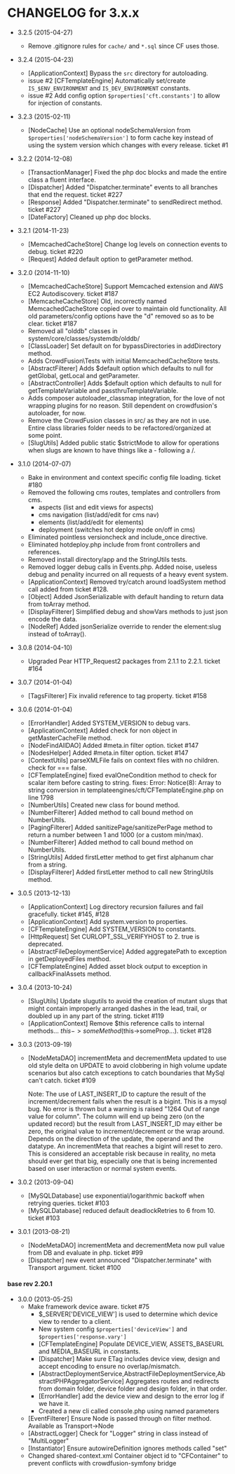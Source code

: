 CHANGELOG for 3.x.x
===================

* 3.2.5 (2015-04-27)
  * Remove .gitignore rules for `cache/` and `*.sql` since CF uses those.


* 3.2.4 (2015-04-23)
  * [ApplicationContext] Bypass the `src` directory for autoloading.
  * issue #2 [CFTemplateEngine] Automatically set/create `IS_$ENV_ENVIRONMENT` and `IS_DEV_ENVIRONMENT` constants.
  * issue #2 Add config option `$properties['cft.constants']` to allow for injection of constants.


* 3.2.3 (2015-02-11)
  * [NodeCache] Use an optional nodeSchemaVersion from `$properties['nodeSchemaVersion']` to form cache key instead
    of using the system version which changes with every release.  ticket #1


* 3.2.2 (2014-12-08)
    * [TransactionManager] Fixed the php doc blocks and made the entire class a fluent interface.
    * [Dispatcher] Added "Dispatcher.terminate" events to all branches that end the request.  ticket #227
    * [Response] Added "Dispatcher.terminate" to sendRedirect method.  ticket #227
    * [DateFactory] Cleaned up php doc blocks.


* 3.2.1 (2014-11-23)
    * [MemcachedCacheStore] Change log levels on connection events to debug.  ticket #220
    * [Request] Added default option to getParameter method.


* 3.2.0 (2014-11-10)
    * [MemcachedCacheStore] Support Memcached extension and AWS EC2 Autodiscovery.  ticket  #187
    * [MemcacheCacheStore] Old, incorrectly named MemcachedCacheStore copied over to maintain old functionality.
        All old parameters/config options have the "d" removed so as to be clear. ticket  #187
    * Removed all "olddb" classes in system/core/classes/systemdb/olddb/
    * [ClassLoader] Set default on for bypassDirectories in addDirectory method.
    * Adds CrowdFusion\\Tests with initial MemcachedCacheStore tests.
    * [AbstractFilterer] Adds $default option which defaults to null for getGlobal, getLocal and getParameter.
    * [AbstractController] Adds $default option which defaults to null for getTemplateVariable and passthruTemplateVariable.
    * Adds composer autoloader_classmap integration, for the love of not wrapping plugins for no reason.  Still dependent
        on crowdfusion's autoloader, for now.
    * Remove the CrowdFusion classes in src/ as they are not in use.  Entire class libraries folder needs to be refactored/organized at some point.
    * [SlugUtils] Added public static $strictMode to allow for operations when slugs are known to have things like a - following a /.


* 3.1.0 (2014-07-07)
    * Bake in environment and context specific config file loading.  ticket #180
    * Removed the following cms routes, templates and controllers from cms.
      * aspects (list and edit views for aspects)
      * cms navigation (list/add/edit for cms nav)
      * elements (list/add/edit for elements)
      * deployment (switches hot deploy mode on/off in cms)
    * Eliminated pointless versioncheck and include_once directive.
    * Eliminated hotdeploy.php include from front controllers and references.
    * Removed install directory/app and the StringUtils tests.
    * Removed logger debug calls in Events.php.  Added noise, useless debug and penality incurred on all requests of a heavy event system.
    * [ApplicationContext] Removed try/catch around loadSystem method call added from ticket #128.
    * [Object] Added JsonSerializable with default handing to return data from toArray method.
    * [DisplayFilterer] Simplified debug and showVars methods to just json encode the data.
    * [NodeRef] Added jsonSerialize override to render the element:slug instead of toArray().


* 3.0.8 (2014-04-10)
    * Upgraded Pear HTTP_Request2 packages from 2.1.1 to 2.2.1.  ticket #164


* 3.0.7 (2014-01-04)
    * [TagsFilterer] Fix invalid reference to tag property.  ticket #158


* 3.0.6 (2014-01-04)
    * [ErrorHandler] Added SYSTEM_VERSION to debug vars.
    * [ApplicationContext] Added check for non object in getMasterCacheFile method.
    * [NodeFindAllDAO] Added #meta.in filter option.  ticket #147
    * [NodesHelper] Added #meta.in filter option.  ticket #147
    * [ContextUtils] parseXMLFile fails on context files with no children.  check for === false.
    * [CFTemplateEngine] fixed evalOneCondition method to check for scalar item before casting to string.
            fixes: Error: Notice(8): Array to string conversion in templateengines/cft/CFTemplateEngine.php on line 1798
    * [NumberUtils] Created new class for bound method.
    * [NumberFilterer] Added method to call bound method on NumberUtils.
    * [PagingFilterer] Added sanitizePage/sanitizePerPage method to return a number between 1 and 1000 (or a custom min/max).
    * [NumberFilterer] Added method to call bound method on NumberUtils.
    * [StringUtils] Added firstLetter method to get first alphanum char from a string.
    * [DisplayFilterer] Added firstLetter method to call new StringUtils method.


* 3.0.5 (2013-12-13)
    * [ApplicationContext] Log directory recursion failures and fail gracefully.  ticket #145, #128
    * [ApplicationContext] Add system.version to properties.
    * [CFTemplateEngine] Add SYSTEM_VERSION to constants.
    * [HttpRequest] Set CURLOPT_SSL_VERIFYHOST to 2.  true is deprecated.
    * [AbstractFileDeploymentService] Added aggregatePath to exception in getDeployedFiles method.
    * [CFTemplateEngine] Added asset block output to exception in callbackFinalAssets method.


* 3.0.4 (2013-10-24)
    * [SlugUtils] Update slugutils to avoid the creation of mutant slugs that might contain improperly arranged dashes in the lead, trail, or doubled up in any part of the string.  ticket #119
    * [ApplicationContext] Remove $this reference calls to internal methods... $this->someMethod($this->someProp...).  ticket #128


* 3.0.3 (2013-09-19)
    * [NodeMetaDAO] incrementMeta and decrementMeta updated to use old style delta on UPDATE to avoid clobbering in
        high volume update scenarios but also catch exceptions to catch boundaries that MySql can't catch.  ticket #109

        Note: The use of LAST_INSERT_ID to capture the result of the increment/decrement fails when the result is
        a bigint.  This is a mysql bug.  No error is thrown but a warning is raised "1264 Out of range value for column".
        The column will end up being zero (on the updated record) but the result from LAST_INSERT_ID may either be
        zero, the original value to increment/decrement or the wrap around.  Depends on the direction of the update, the
        operand and the datatype.  An incrementMeta that reaches a bigint will reset to zero.  This is considered an
        acceptable risk because in reality, no meta should ever get that big, especially one that is being incremented
        based on user interaction or normal system events.


* 3.0.2 (2013-09-04)
    * [MySQLDatabase] use exponential/logarithmic backoff when retrying queries. ticket #103
    * [MySQLDatabase] reduced default deadlockRetries to 6 from 10. ticket #103


* 3.0.1 (2013-08-21)
    * [NodeMetaDAO] incrementMeta and decrementMeta now pull value from DB and evaluate in php.  ticket #99
    * [Dispatcher] new event announced "Dispatcher.terminate" with Transport argument.  ticket #100


#### base rev 2.20.1

* 3.0.0 (2013-05-25)
    * Make framework device aware.  ticket #75
        * $_SERVER['DEVICE_VIEW'] is used to determine which device view to render to a client.
        * New system config `$properties['deviceView']` and `$properties['response.vary']`
        * [CFTemplateEngine] Populate DEVICE_VIEW, ASSETS_BASEURL and MEDIA_BASEURL in constants.
        * [Dispatcher] Make sure ETag includes device view, design and accept encoding to ensure no overlap/mismatch.
        * [AbstractDeploymentService,AbstractFileDeploymentService,AbstractPHPAggregatorService] Aggregates routes and redirects from domain folder, device folder and design folder, in that order.
        * [ErrorHandler] add the device view and design to the error log if we have it.
        * Created a new cli called console.php using named parameters
  * [EventFilterer] Ensure Node is passed through on filter method.  Available as Transport->Node
  * [AbstractLogger] Check for "Logger" string in class instead of "MultiLogger"
  * [Instantiator] Ensure autowireDefinition ignores methods called "set"
  * Changed shared-context.xml Container object id to "CFContainer" to prevent conflicts with crowdfusion-symfony bridge

